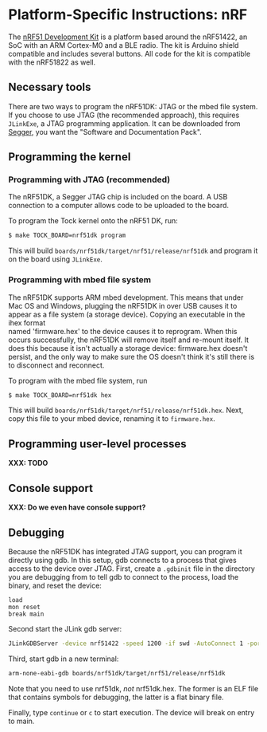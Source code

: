 Platform-Specific Instructions: nRF
===================================

The [nRF51 Development Kit](https://www.nordicsemi.com/eng/Products/nRF51-DK) is
a platform based around the nRF51422, an SoC with an ARM Cortex-M0 and a BLE
radio. The kit is Arduino shield compatible and includes several buttons.
All code for the kit is compatible with the nRF51822 as well.

## Necessary tools

There are two ways to program the nRF51DK: JTAG or the mbed file system. If
you choose to use JTAG (the recommended approach), this requires `JLinkExe`, 
a JTAG programming application.
It can be downloaded from [Segger](https://www.segger.com/downloads/jlink),
you want the "Software and Documentation Pack".


## Programming the kernel

### Programming with JTAG (recommended)

The nRF51DK, a Segger JTAG chip is included on the board. A USB
connection to a computer allows code to be uploaded to the board.

To program the Tock kernel onto the nRF51 DK, run:

```bash
$ make TOCK_BOARD=nrf51dk program
```

This will build `boards/nrf51dk/target/nrf51/release/nrf51dk` and 
program it on the board using `JLinkExe`.

### Programming with mbed file system

The nRF51DK supports ARM mbed development. This means that under Mac OS and 
Windows, plugging the nRF51DK in over USB causes it to appear as a file
system (a storage device). Copying an executable in the ihex format  
named 'firmware.hex' to the device causes it to reprogram. When this
occurs successfully, the nRF51DK will remove itself and re-mount itself.
It does this because it isn't actually a storage device: firmware.hex
doesn't persist, and the only way to make sure the OS doesn't think it's
still there is to disconnect and reconnect.

To program with the mbed file system, run

```bash
$ make TOCK_BOARD=nrf51dk hex
```

This will build `boards/nrf51dk/target/nrf51/release/nrf51dk.hex`. Next,
copy this file to your mbed device, renaming it to `firmware.hex`. 

## Programming user-level processes

**XXX: TODO**

## Console support

**XXX: Do we even have console support?**

## Debugging

Because the nRF51DK has integrated JTAG support, you can
program it directly using gdb. In this setup, gdb connects
to a process that gives access to the device over JTAG.
First, create a `.gdbinit` file in the directory you are
debugging from to tell gdb to connect to the
process, load the binary, and reset the device:

```target remote localhost:2331
load
mon reset
break main
```

Second start the JLink gdb server:

```bash
JLinkGDBServer -device nrf51422 -speed 1200 -if swd -AutoConnect 1 -port 2331
```

Third, start gdb in a new terminal:

```bash
arm-none-eabi-gdb boards/nrf51dk/target/nrf51/release/nrf51dk
```

Note that you need to use nrf51dk, *not* nrf51dk.hex. The former
is an ELF file that contains symbols for debugging, the latter
is a flat binary file.

Finally, type `continue` or `c` to start execution. The device
will break on entry to main.

